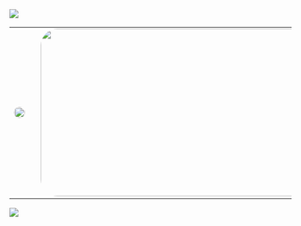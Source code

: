 <img src="https://capsule-render.vercel.app/api?type=waving&color=darkgray&height=150&section=header" />

<table align="center" style="border-collapse: collapse; border: none; border-color: transparent;">
  <tr style="border: none; border-color: transparent;">
    <td style="border: none; border-color: transparent;">
      <img
        src="https://github-readme-stats.vercel.app/api/top-langs/?username=yungxhi&layout=compact&theme=radical&hide_border=true"
        style="border-radius: 30px; max-width: 350px; width: 100%; border: none; border-color: transparent;"
      />
    </td>
    <td style="padding-left: 20px; border: none; border-color: transparent;">
      <a href="https://www.gitanimals.org/en_US?utm_medium=image&utm_source=yungxhi&utm_content=farm" style="border: none; border-color: transparent;">
        <img
          src="https://render.gitanimals.org/farms/yungxhi"
          width="600"
          height="300"
          style="border-radius: 30px; border: none; border-color: transparent;"
        />
      </a>
    </td>
  </tr>
</table>

<img src="https://capsule-render.vercel.app/api?type=waving&color=darkgray&height=150&section=footer" />
